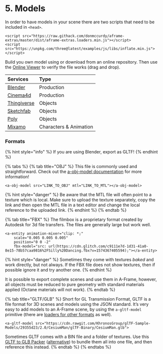 # 5. Models

In order to have models in your scene there are two scripts that need to be included in `<head>`.

```markup
<script src="https://raw.githack.com/donmccurdy/aframe-extras/master/dist/aframe-extras.loaders.min.js"></script>
<script src="https://unpkg.com/three@latest/examples/js/libs/inflate.min.js"></script>
```

Build you own model using or download from an online repository. Then use the [Online Viewer](https://www.creators3d.com/online-viewer) to verify the file works \(drag and drop\).

| Services | Type |
| :--- | :--- |
| [Blender](https://www.blender.org/) | Production |
| [Cinema4d](https://www.maxon.net/en-us/products/cinema-4d/overview/) | Production |
| [Thingiverse](https://www.thingiverse.com/) | Objects |
| [Sketchfab](https://sketchfab.com/search?features=downloadable+animated&q=low+poly&sort_by=-pertinence&type=models) | Objects |
| [Poly](https://poly.google.com/) | Objects |
| [Mixamo](https://www.mixamo.com/) | Characters & Animation |

### Formats

{% hint style="info" %}
If you are using Blender, export as GLTF!
{% endhint %}

{% tabs %}
{% tab title="OBJ" %}
This file is commonly used and straightforward. Check out the [a-obj-model documentation](https://github.com/aframevr/aframe/blob/master/docs/components/obj-model.md) for more information! 

```markup
<a-obj-model src="LINK_TO_OBJ" mtl="LINK_TO_MTL"></a-obj-model>
```

{% hint style="danger" %}
Be aware that the MTL file will often point to a texture which is local. Make sure to upload the texture separately, copy the link and then open the MTL file in a text editor and change the local reference to the uploaded link.
{% endhint %}
{% endtab %}

{% tab title="FBX" %}
The filmbox is a proprietary format created by Autodesk for 3d file transfers. The files are generally large but work well. 

```markup
<a-entity animation-mixer="clip: *;" 
    scale="0.005 0.005 0.005"
    position="0 0 -2"
    fbx-model="src: url(https://cdn.glitch.com/c9111e7d-1d31-41a0-8e15-78b57caa9816%2FSilly%20Dancing.fbx?v=1574367405594);"></a-entity>    
```

{% hint style="danger" %}
Sometimes they come with textures _baked_ and work directly, but not always. If the FBX file does not show textures, then if possible ignore it and try another one.
{% endhint %}

It is possible to export complete scenes and use them in A-Frame, however, all objects must be reduced to pure geometry with standard materials applied \(Octane materials will not work\).
{% endtab %}

{% tab title="GLTF/GLB" %}
Short for GL Transmission Format, GLTF is a file format for 3D scenes and models using the JSON standard. It’s very easy to add models to an A-Frame scene, by using the `a-gltf-model` primitive \(there are [loaders for other formats](https://aframe.io/docs/0.8.0/introduction/models.html) as well\).

```markup
<a-gltf-model src="https://cdn.rawgit.com/KhronosGroup/glTF-Sample-Models/29355d23/2.0/CesiumMan/glTF-Binary/CesiumMan.glb">
```

Sometimes GLTF comes with a BIN file and a folder of textures. Use this [GLTF to GLB Packer](https://glb-packer.glitch.me/) \([alternative](https://products.aspose.app/3d/conversion/gltf-to-glb)\) to bundle them all into one file, and then reference this instead.
{% endtab %}
{% endtabs %}



